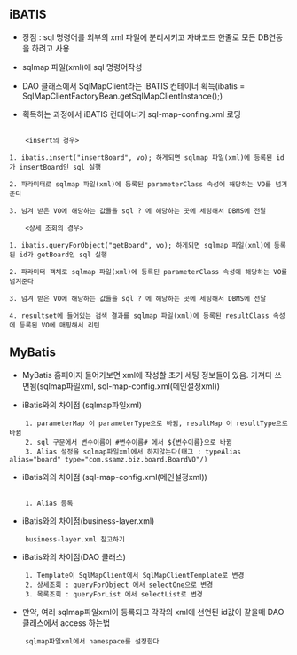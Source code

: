 ## iBATIS

- 장점 : sql 명령어를 외부의 xml 파일에 분리시키고 자바코드 한줄로 모든 DB연동을 하려고 사용

- sqlmap 파일(xml)에 sql 명령어작성

- DAO 클래스에서 SqlMapClient라는 iBATIS 컨테이너 획득(ibatis = SqlMapClientFactoryBean.getSqlMapClientInstance();)

- 획득하는 과정에서 iBATIS 컨테이너가 sql-map-confing.xml 로딩

```shell

  	<insert의 경우>

1. ibatis.insert("insertBoard", vo); 하게되면 sqlmap 파일(xml)에 등록된 id가 insertBoard인 sql 실행

2. 파라미터로 sqlmap 파일(xml)에 등록된 parameterClass 속성에 해당하는 VO를 넘겨준다

3. 넘겨 받은 VO에 해당하는 값들을 sql ? 에 해당하는 곳에 세팅해서 DBMS에 전달

	<상세 조회의 경우>

1. ibatis.queryForObject("getBoard", vo); 하게되면 sqlmap 파일(xml)에 등록된 id가 getBoard인 sql 실행

2. 파라미터 객체로 sqlmap 파일(xml)에 등록된 parameterClass 속성에 해당하는 VO를 넘겨준다

3. 넘겨 받은 VO에 해당하는 값들을 sql ? 에 해당하는 곳에 세팅해서 DBMS에 전달

4. resultset에 들어있는 검색 결과를 sqlmap 파일(xml)에 등록된 resultClass 속성에 등록된 VO에 매핑해서 리턴

```
## MyBatis

- MyBatis 홈페이지 들어가보면 xml에 작성할 초기 세팅 정보들이 있음. 가져다 쓰면됨(sqlmap파일xml, sql-map-config.xml(메인설정xml))

- iBatis와의 차이점 (sqlmap파일xml) 

```shell
	1. parameterMap 이 parameterType으로 바뀜, resultMap 이 resultType으로 바뀜
	2. sql 구문에서 변수이름이 #변수이름# 에서 ${변수이름}으로 바뀜
	3. Alias 설정을 sqlmap파일xml에서 하지않는다(태그 : typeAlias alias="board" type="com.ssamz.biz.board.BoardVO"/)
```
- iBatis와의 차이점 (sql-map-config.xml(메인설정xml))

```shell

	1. Alias 등록
```
- iBatis와의 차이점(business-layer.xml)

```shell
	business-layer.xml 참고하기
```
- iBatis와의 차이점(DAO 클래스)

```shell
	1. Template이 SqlMapClient에서 SqlMapClientTemplate로 변경
	2. 상세조회 : queryForObject 에서 selectOne으로 변경
	3. 목록조회 : queryForList 에서 selectList로 변경
```
- 만약, 여러 sqlmap파일xml이 등록되고 각각의 xml에 선언된 id값이 같을때 DAO클래스에서 access 하는법

```shell
	sqlmap파일xml에서 namespace를 설정한다
```
